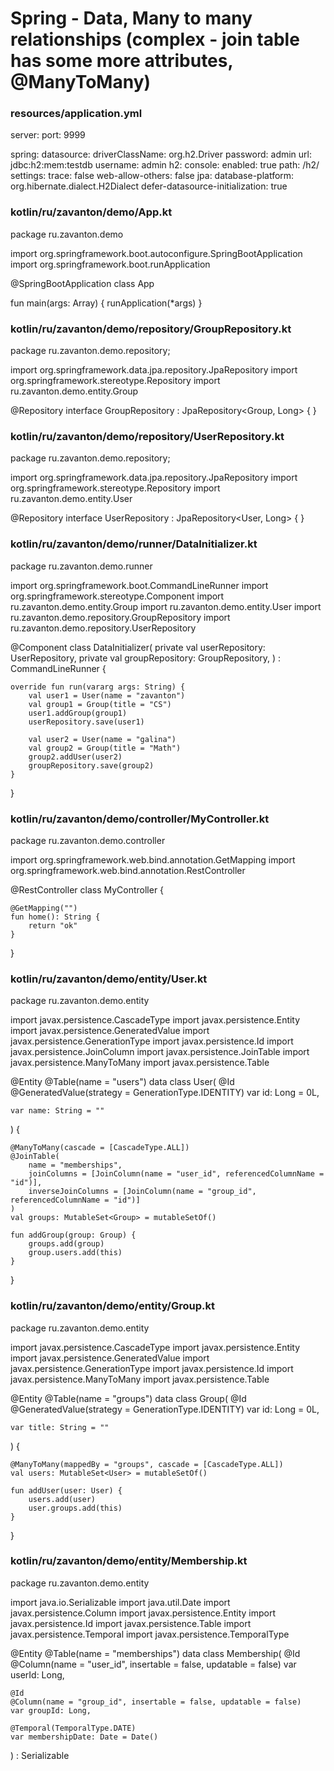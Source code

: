 # Spring - Data, Many to many relationships (complex - join table has some more attributes, @ManyToMany)


### resources/application.yml
server:
  port: 9999

spring:
  datasource:
    driverClassName: org.h2.Driver
    password: admin
    url: jdbc:h2:mem:testdb
    username: admin
  h2:
    console:
      enabled: true
      path: /h2/
      settings:
        trace: false
        web-allow-others: false
  jpa:
    database-platform: org.hibernate.dialect.H2Dialect
    defer-datasource-initialization: true










### kotlin/ru/zavanton/demo/App.kt
package ru.zavanton.demo

import org.springframework.boot.autoconfigure.SpringBootApplication
import org.springframework.boot.runApplication

@SpringBootApplication
class App

fun main(args: Array<String>) {
    runApplication<App>(*args)
}










### kotlin/ru/zavanton/demo/repository/GroupRepository.kt
package ru.zavanton.demo.repository;

import org.springframework.data.jpa.repository.JpaRepository
import org.springframework.stereotype.Repository
import ru.zavanton.demo.entity.Group

@Repository
interface GroupRepository : JpaRepository<Group, Long> {
}










### kotlin/ru/zavanton/demo/repository/UserRepository.kt
package ru.zavanton.demo.repository;

import org.springframework.data.jpa.repository.JpaRepository
import org.springframework.stereotype.Repository
import ru.zavanton.demo.entity.User

@Repository
interface UserRepository : JpaRepository<User, Long> {
}










### kotlin/ru/zavanton/demo/runner/DataInitializer.kt
package ru.zavanton.demo.runner

import org.springframework.boot.CommandLineRunner
import org.springframework.stereotype.Component
import ru.zavanton.demo.entity.Group
import ru.zavanton.demo.entity.User
import ru.zavanton.demo.repository.GroupRepository
import ru.zavanton.demo.repository.UserRepository

@Component
class DataInitializer(
    private val userRepository: UserRepository,
    private val groupRepository: GroupRepository,
) : CommandLineRunner {

    override fun run(vararg args: String) {
        val user1 = User(name = "zavanton")
        val group1 = Group(title = "CS")
        user1.addGroup(group1)
        userRepository.save(user1)

        val user2 = User(name = "galina")
        val group2 = Group(title = "Math")
        group2.addUser(user2)
        groupRepository.save(group2)
    }
}










### kotlin/ru/zavanton/demo/controller/MyController.kt
package ru.zavanton.demo.controller

import org.springframework.web.bind.annotation.GetMapping
import org.springframework.web.bind.annotation.RestController

@RestController
class MyController {

    @GetMapping("")
    fun home(): String {
        return "ok"
    }
}










### kotlin/ru/zavanton/demo/entity/User.kt
package ru.zavanton.demo.entity

import javax.persistence.CascadeType
import javax.persistence.Entity
import javax.persistence.GeneratedValue
import javax.persistence.GenerationType
import javax.persistence.Id
import javax.persistence.JoinColumn
import javax.persistence.JoinTable
import javax.persistence.ManyToMany
import javax.persistence.Table

@Entity
@Table(name = "users")
data class User(
    @Id
    @GeneratedValue(strategy = GenerationType.IDENTITY)
    var id: Long = 0L,

    var name: String = ""
) {

    @ManyToMany(cascade = [CascadeType.ALL])
    @JoinTable(
        name = "memberships",
        joinColumns = [JoinColumn(name = "user_id", referencedColumnName = "id")],
        inverseJoinColumns = [JoinColumn(name = "group_id", referencedColumnName = "id")]
    )
    val groups: MutableSet<Group> = mutableSetOf()

    fun addGroup(group: Group) {
        groups.add(group)
        group.users.add(this)
    }
}










### kotlin/ru/zavanton/demo/entity/Group.kt
package ru.zavanton.demo.entity

import javax.persistence.CascadeType
import javax.persistence.Entity
import javax.persistence.GeneratedValue
import javax.persistence.GenerationType
import javax.persistence.Id
import javax.persistence.ManyToMany
import javax.persistence.Table

@Entity
@Table(name = "groups")
data class Group(
    @Id
    @GeneratedValue(strategy = GenerationType.IDENTITY)
    var id: Long = 0L,

    var title: String = ""
) {

    @ManyToMany(mappedBy = "groups", cascade = [CascadeType.ALL])
    val users: MutableSet<User> = mutableSetOf()

    fun addUser(user: User) {
        users.add(user)
        user.groups.add(this)
    }
}










### kotlin/ru/zavanton/demo/entity/Membership.kt
package ru.zavanton.demo.entity

import java.io.Serializable
import java.util.Date
import javax.persistence.Column
import javax.persistence.Entity
import javax.persistence.Id
import javax.persistence.Table
import javax.persistence.Temporal
import javax.persistence.TemporalType

@Entity
@Table(name = "memberships")
data class Membership(
    @Id
    @Column(name = "user_id", insertable = false, updatable = false)
    var userId: Long,

    @Id
    @Column(name = "group_id", insertable = false, updatable = false)
    var groupId: Long,

    @Temporal(TemporalType.DATE)
    var membershipDate: Date = Date()
) : Serializable
